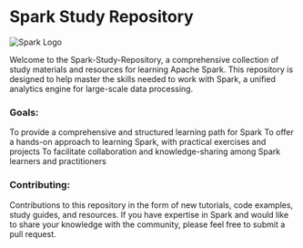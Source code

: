 # Spark Study Repository
![Spark Logo](https://upload.wikimedia.org/wikipedia/commons/f/f3/Apache_Spark_logo.svg)

Welcome to the Spark-Study-Repository, a comprehensive collection of study materials and resources for learning Apache Spark. This repository is designed to help  master the skills needed to work with Spark, a unified analytics engine for large-scale data processing.

### Goals:

To provide a comprehensive and structured learning path for Spark
To offer a hands-on approach to learning Spark, with practical exercises and projects
To facilitate collaboration and knowledge-sharing among Spark learners and practitioners

### Contributing:

Contributions to this repository in the form of new tutorials, code examples, study guides, and resources. If you have expertise in Spark and would like to share your knowledge with the community, please feel free to submit a pull request.